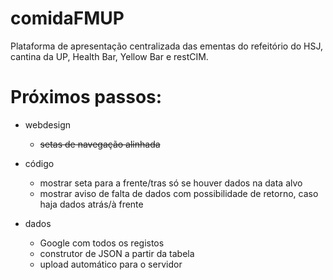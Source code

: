 # comidaFMUP

Plataforma de apresentação centralizada das ementas do refeitório do HSJ, cantina da UP, Health Bar, Yellow Bar e restCIM.

# Próximos passos: 
* webdesign
    * ~~setas de navegação alinhada~~

* código
    * mostrar seta para a frente/tras só se houver dados na data alvo
    * mostrar aviso de falta de dados com possibilidade de retorno, caso haja dados atrás/à frente

* dados
    * Google com todos os registos
    * construtor de JSON a partir da tabela
    * upload automático para o servidor